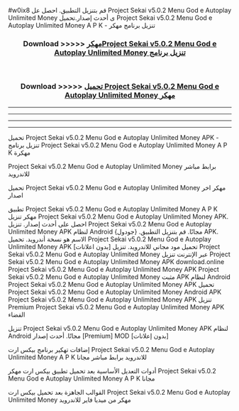 #w0ix8 قم بتنزيل التطبيق. احصل عل Project Sekai v5.0.2 Menu God e Autoplay Unlimited Money  ى أحدث إصدار.تحميل Project Sekai v5.0.2 Menu God e Autoplay Unlimited Money  A P K - تنزيل برنامج مهكر



<div align="center">
<h3>Download >>>>> <a href="https://ar-sites.web.app/?ar= Project Sekai v5.0.2 Menu God e Autoplay Unlimited Money ">مهكرProject Sekai v5.0.2 Menu God e Autoplay Unlimited Money  تنزيل برنامج</a></h3><br>

<h3>Download >>>>> <a href="https://ar-sites.web.app/?ar= Project Sekai v5.0.2 Menu God e Autoplay Unlimited Money ">تحميل Project Sekai v5.0.2 Menu God e Autoplay Unlimited Money  مهكر</a></h3>
</div>


----------------------------------------------------------

----------------------------------------------------------

----------------------------------------------------------

----------------------------------------------------------


تحميل Project Sekai v5.0.2 Menu God e Autoplay Unlimited Money  APK - تنزيل برنامج Project Sekai v5.0.2 Menu God e Autoplay Unlimited Money  A P K مهكرة

Project Sekai v5.0.2 Menu God e Autoplay Unlimited Money  برابط مباشر للاندرويد

تحميل Project Sekai v5.0.2 Menu God e Autoplay Unlimited Money  مهكر اخر اصدار

تطبيق Project Sekai v5.0.2 Menu God e Autoplay Unlimited Money  A P K مهكر
تنزيل Project Sekai v5.0.2 Menu God e Autoplay Unlimited Money  APK. احصل على أحدث إصدار.
تنزيل Project Sekai v5.0.2 Menu God e Autoplay Unlimited Money  APK لنظام Android مجانًا.
قم بتنزيل التطبيق. {جودول} APK. الاسم هو نسخة أندرويد.
تحميل Project Sekai v5.0.2 Menu God e Autoplay Unlimited Money  APK [بدون اعلانات]
تحميل مود مجاني للاندرويد.
تنزيل Project Sekai v5.0.2 Menu God e Autoplay Unlimited Money  عبر الإنترنت
تنزيل Project Sekai v5.0.2 Menu God e Autoplay Unlimited Money  APK
download.online Project Sekai v5.0.2 Menu God e Autoplay Unlimited Money  APK
Project Sekai v5.0.2 Menu God e Autoplay Unlimited Money  مثبت APK لنظام Android
Project Sekai v5.0.2 Menu God e Autoplay Unlimited Money  APK
تحميل Project Sekai v5.0.2 Menu God e Autoplay Unlimited Money  Android APK
Project Sekai v5.0.2 Menu God e Autoplay Unlimited Money  APK تنزيل Premium
Project Sekai v5.0.2 Menu God e Autoplay Unlimited Money  APK الفضاء

تنزيل Project Sekai v5.0.2 Menu God e Autoplay Unlimited Money  APK لنظام Android مجانًا. أحدث إصدار [Premium] MOD [بدون إعلانات]

إضافات تهكير برنامج بيكس ارت Project Sekai v5.0.2 Menu God e Autoplay Unlimited Money  A P K للاندرويد برابط مباشر مجانا

أدوات التعديل الأساسية بعد تحميل تطبيق بيكس ارت مهكر Project Sekai v5.0.2 Menu God e Autoplay Unlimited Money  A P K مجانا

القوالب الجاهزة بعد تحميل بيكس ارت Project Sekai v5.0.2 Menu God e Autoplay Unlimited Money  مهكر من ميديا فاير للاندرويد



